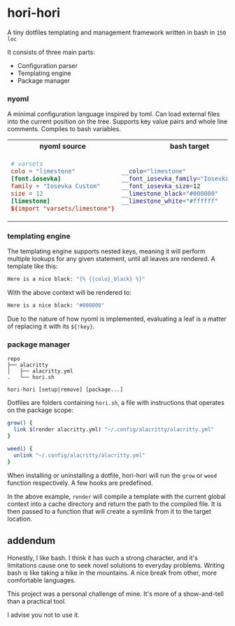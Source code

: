 # hori-hori

A tiny dotfiles templating and management framework written in bash in `150 loc`

It consists of three main parts:
- Configuration parser
- Templating engine
- Package manager

### nyoml
A minimal configuration language inspired by toml. Can load external files into the current position on the tree. Supports key value pairs and whole line comments. Compiles to bash variables.

<table>
<tr>
<th align="center">
nyoml source
</th>
<th align="center">
bash target
</th>
</tr>
<tr>
<td>

```toml
# varsets
colo = "limestone"
[font.iosevka]
family = "Iosevka Custom"
size = 12
[limestone]
$(import "varsets/limestone")
```

</td>
<td>

```bash
__colo="limestone"
__font_iosevka_family="Iosevka Custom"
__font_iosevka_size=12
__limestone_black="#000000"
__limestone_white="#ffffff"
```

</td>
</tr>
</table>

### templating engine

The templating engine supports nested keys, meaning it will perform multiple lookups for any given statement, until all leaves are rendered. A template like this:

```bash
Here is a nice black: "{% {{colo}_black} %}"
```
With the above context will be rendered to:
```bash
Here is a nice black: "#000000"
```

Due to the nature of how nyoml is implemented, evaluating a leaf is a matter of replacing it with its `${!key}`.

### package manager

```
repo
├── alacritty
│   ├── alacritty.yml
.   └── hori.sh
```
```
hori-hori [setup|remove] [package...]
```

Dotfiles are folders containing `hori.sh`, a file with instructions that operates on the package scope:
```bash
grow() {
  link $(render alacritty.yml) "~/.config/alacritty/alacritty.yml"
}

weed() {
  unlink "~/.config/alacritty/alacritty.yml"
}
```

When installing or uninstalling a dotfile, hori-hori will run the `grow` or `weed` function respectively. A few hooks are predefined.

In the above example, `render` will compile a template with the current global context into a cache directory and return the path to the compiled file. It is then passed to a function that will create a symlink from it to the target location.

## addendum

Honestly, I like bash. I think it has such a strong character, and it's limitations cause one to seek novel solutions to everyday problems. Writing bash is like taking a hike in the mountains. A nice break from other, more comfortable languages.

This project was a personal challenge of mine. It's more of a show-and-tell than a practical tool.

I advise you not to use it.
